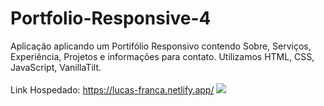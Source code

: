 # Portfolio-Responsive-4
Aplicação aplicando um Portifólio Responsivo contendo Sobre, Serviços, Experiência, Projetos e informações para contato. Utilizamos HTML, CSS, JavaScript, VanillaTilt. <br><br>
Link Hospedado: https://lucas-franca.netlify.app/
<img src="https://raw.githubusercontent.com/Suubiprabaxo/Portfolio-Responsive-4/main/preview..png"/>

